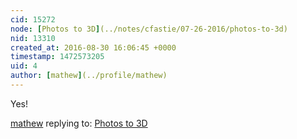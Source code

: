 ```yaml
---
cid: 15272
node: [Photos to 3D](../notes/cfastie/07-26-2016/photos-to-3d)
nid: 13310
created_at: 2016-08-30 16:06:45 +0000
timestamp: 1472573205
uid: 4
author: [mathew](../profile/mathew)
---
```


Yes!

[mathew](../profile/mathew) replying to: [Photos to 3D](../notes/cfastie/07-26-2016/photos-to-3d)

